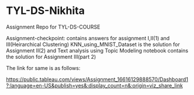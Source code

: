 # TYL-DS-Nikhita
Assignment Repo for TYL-DS-COURSE



Assignment-checkpoint:
contains answers for assignment I,II(1) and III(Heirarchical Clustering)
KNN_using_MNIST_Dataset is the solution for Assignment II(2)
and Text analysis using Topic Modeling notebook contains the solution for Assignment III(part 2)

The link for same is as follows:

https://public.tableau.com/views/Assignment_16616129888570/Dashboard1?:language=en-US&publish=yes&:display_count=n&:origin=viz_share_link
